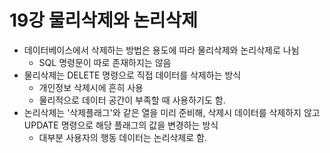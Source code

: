 # 19강 물리삭제와 논리삭제
- 데이터베이스에서 삭제하는 방법은 용도에 따라 물리삭제와 논리삭제로 나뉨
    - SQL 명령문이 따로 존재하지는 않음
- 물리삭제는 DELETE 명령으로 직접 데이터를 삭제하는 방식
    - 개인정보 삭제시에 흔히 사용
    - 물리적으로 데이터 공간이 부족할 때 사용하기도 함.
- 논리삭제는 '삭제플래그'와 같은 열을 미리 준비해, 삭제시 데이터를 삭제하지 않고 UPDATE 명령으로 해당 플래그의 값을 변경하는 방식
    - 대부분 사용자의 행동 데이터는 논리삭제로 함.